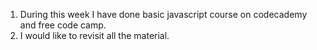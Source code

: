 1. During this week I have done basic javascript course on codecademy and free code camp.
2. I would like to revisit all the material.

